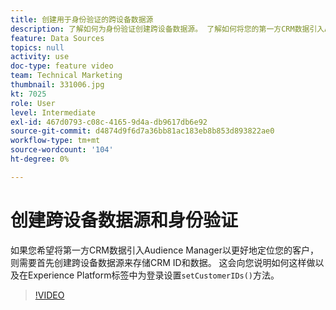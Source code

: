 ```yaml
---
title: 创建用于身份验证的跨设备数据源
description: 了解如何为身份验证创建跨设备数据源。 了解如何将您的第一方CRM数据引入Audience Manager以更好地定位您的客户，并在Platform标记中设置setCustomerIDs()方法以供登录。
feature: Data Sources
topics: null
activity: use
doc-type: feature video
team: Technical Marketing
thumbnail: 331006.jpg
kt: 7025
role: User
level: Intermediate
exl-id: 467d0793-c08c-4165-9d4a-db9617db6e92
source-git-commit: d4874d9f6d7a36bb81ac183eb8b853d893822ae0
workflow-type: tm+mt
source-wordcount: '104'
ht-degree: 0%

---
```


# 创建跨设备数据源和身份验证

如果您希望将第一方CRM数据引入Audience Manager以更好地定位您的客户，则需要首先创建跨设备数据源来存储CRM ID和数据。 这会向您说明如何这样做以及在Experience Platform标签中为登录设置`setCustomerIDs()`方法。

>[!VIDEO](https://video.tv.adobe.com/v/346209/?quality=12&learn=on&captions=chi_hans)
